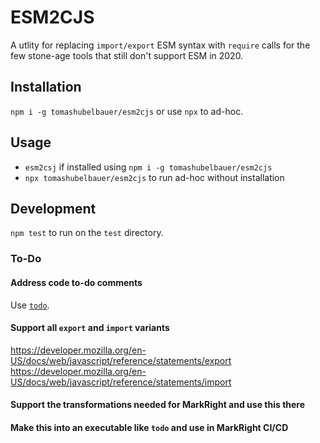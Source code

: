 # ESM2CJS

A utlity for replacing `import/export` ESM syntax with `require` calls for the
few stone-age tools that still don't support ESM in 2020.

## Installation

`npm i -g tomashubelbauer/esm2cjs` or use `npx` to ad-hoc.

## Usage

- `esm2csj` if installed using `npm i -g tomashubelbauer/esm2cjs`
- `npx tomashubelbauer/esm2cjs` to run ad-hoc without installation

## Development

`npm test` to run on the `test` directory.

### To-Do

#### Address code to-do comments

Use [`todo`](https://github.com/tomashubelbauer/todo).

#### Support all `export` and `import` variants

https://developer.mozilla.org/en-US/docs/web/javascript/reference/statements/export
https://developer.mozilla.org/en-US/docs/web/javascript/reference/statements/import

#### Support the transformations needed for MarkRight and use this there

#### Make this into an executable like `todo` and use in MarkRight CI/CD
